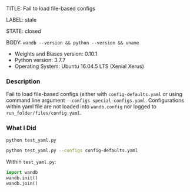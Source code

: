 TITLE:
Fail to load file-based configs

LABEL:
stale

STATE:
closed

BODY:
`wandb --version && python --version && uname`

* Weights and Biases version: 0.10.1
* Python version: 3.7.7
* Operating System: Ubuntu 16.04.5 LTS (Xenial Xerus)

### Description

Fail to load file-based configs (either with `config-defaults.yaml` or using command line argument `--configs special-configs.yaml`. Configurations within yaml file are not loaded into `wandb.config` nor logged to `run_folder/files/config.yaml`.

### What I Did

```bash
python test_yaml.py
```

```bash
python test_yaml.py --configs config-defaults.yaml
```

Within `test_yaml.py`:
```python
import wandb
wandb.init()
wandb.join()
```

